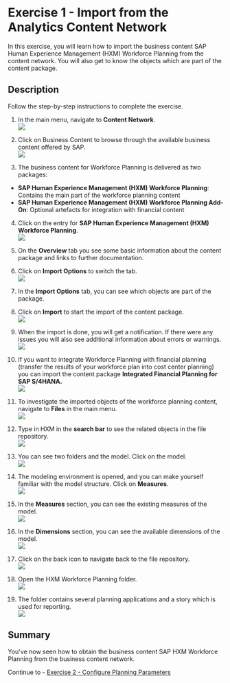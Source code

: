 # Exercise 1 - Import from the Analytics Content Network

In this exercise, you will learn how to import the business content SAP Human Experience Management (HXM) Workforce Planning from the content network. You will also get to know the objects which are part of the content package.

## Description

Follow the step-by-step instructions to complete the exercise.

1. In the main menu, navigate to **Content Network**.
<br>![](/exercises/ex1/images/01_0001.png)

2. Click on Business Content to browse through the available business content offered by SAP.
<br>![](/exercises/ex1/images/01_0002.png)

3.	The business content for Workforce Planning is delivered as two packages:
  - **SAP Human Experience Management (HXM) Workforce Planning**: Contains the main part of the workforce planning content
  - **SAP Human Experience Management (HXM) Workforce Planning Add-On**: Optional artefacts for integration with financial content 
4.	Click on the entry for **SAP Human Experience Management (HXM) Workforce Planning**.
<br>![](/exercises/ex1/images/01_0003.png)

5. On the **Overview** tab you see some basic information about the content package and links to further documentation.
6. Click on **Import Options** to switch the tab.
<br>![](/exercises/ex1/images/01_0004.png)

7. In the **Import Options** tab, you can see which objects are part of the package.
8. Click on **Import** to start the import of the content package.
<br>![](/exercises/ex1/images/01_0005.png)

9. When the import is done, you will get a notification. If there were any issues you will also see additional information about errors or warnings.
<br>![](/exercises/ex1/images/01_0006.png)

10. If you want to integrate Workforce Planning with financial planning (transfer the results of your workforce plan into cost center planning) you can import the content package **Integrated Financial Planning for SAP S/4HANA.**
<br>![](/exercises/ex1/images/01_0007.png)
11. To investigate the imported objects of the workforce planning content, navigate to **Files** in the main menu.
<br>![](/exercises/ex1/images/01_0008.png)

12. Type in HXM in the **search bar** to see the related objects in the file repository.
<br>![](/exercises/ex1/images/01_0009.png)

13. You can see two folders and the model. Click on the model.
<br>![](/exercises/ex1/images/01_0010.png)
14.	The modeling environment is opened, and you can make yourself familiar with the model structure. Click on **Measures**.
<br>![](/exercises/ex1/images/01_0011.png)

15.	In the **Measures** section, you can see the existing measures of the model.
<br>![](/exercises/ex1/images/01_0012.png)

16.	In the **Dimensions** section, you can see the available dimensions of the model.
<br>![](/exercises/ex1/images/01_0013.png)
17.	Click on the back icon to navigate back to the file repository.
<br>![](/exercises/ex1/images/01_0014.png)

18. Open the HXM Workforce Planning folder.
<br>![](/exercises/ex1/images/01_0015.png)
19.	The folder contains several planning applications and a story which is used for reporting.
<br>![](/exercises/ex1/images/01_0016.png)

## Summary

You've now seen how to obtain the business content SAP HXM Workforce Planning from the business content network.

Continue to - [Exercise 2 - Configure Planning Parameters](../ex2/README.md)

